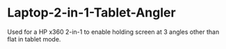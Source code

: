 # Laptop-2-in-1-Tablet-Angler

Used for a HP x360 2-in-1 to enable holding screen at 3 angles other than flat in tablet mode.
